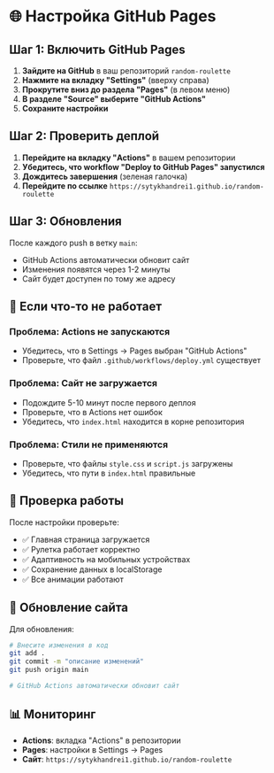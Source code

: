 # 🌐 Настройка GitHub Pages

## Шаг 1: Включить GitHub Pages

1. **Зайдите на GitHub** в ваш репозиторий `random-roulette`
2. **Нажмите на вкладку "Settings"** (вверху справа)
3. **Прокрутите вниз до раздела "Pages"** (в левом меню)
4. **В разделе "Source" выберите "GitHub Actions"**
5. **Сохраните настройки**

## Шаг 2: Проверить деплой

1. **Перейдите на вкладку "Actions"** в вашем репозитории
2. **Убедитесь, что workflow "Deploy to GitHub Pages" запустился**
3. **Дождитесь завершения** (зеленая галочка)
4. **Перейдите по ссылке** `https://sytykhandrei1.github.io/random-roulette`

## Шаг 3: Обновления

После каждого push в ветку `main`:
- GitHub Actions автоматически обновит сайт
- Изменения появятся через 1-2 минуты
- Сайт будет доступен по тому же адресу

## 🔧 Если что-то не работает

### Проблема: Actions не запускаются
- Убедитесь, что в Settings → Pages выбран "GitHub Actions"
- Проверьте, что файл `.github/workflows/deploy.yml` существует

### Проблема: Сайт не загружается
- Подождите 5-10 минут после первого деплоя
- Проверьте, что в Actions нет ошибок
- Убедитесь, что `index.html` находится в корне репозитория

### Проблема: Стили не применяются
- Проверьте, что файлы `style.css` и `script.js` загружены
- Убедитесь, что пути в `index.html` правильные

## 📱 Проверка работы

После настройки проверьте:
- ✅ Главная страница загружается
- ✅ Рулетка работает корректно
- ✅ Адаптивность на мобильных устройствах
- ✅ Сохранение данных в localStorage
- ✅ Все анимации работают

## 🔄 Обновление сайта

Для обновления:
```bash
# Внесите изменения в код
git add .
git commit -m "описание изменений"
git push origin main

# GitHub Actions автоматически обновит сайт
```

## 📊 Мониторинг

- **Actions**: вкладка "Actions" в репозитории
- **Pages**: настройки в Settings → Pages
- **Сайт**: `https://sytykhandrei1.github.io/random-roulette`
